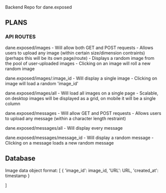 Backend Repo for dane.exposed

## PLANS

### API ROUTES

dane.exposed/images
    - Will allow both GET and POST requests
    - Allows users to upload any image (within certain size/dimension contraints) (perhaps this will be its own page/route)
    - Displays a random image from the pool of user-uploaded images
    - Clicking on an image will roll a new random image

dane.exposed/images/:image_id
    - Will display a single image
    - Clicking on image will load a random 'image_id'

dane.exposed/images/all
    - Will load all images on a single page
    - Scalable, on desktop images will be displayed as a grid, on mobile it will be a single column

dane.exposed/messages
    - Will allow GET and POST requests
    - Allows users to upload any message (within a character length restraint)
    
dane.exposed/messages/all
    - Will display every message

dane.exposed/messages/message_id
    - Will display a random message
    - Clicking on a message loads a new random message


## Database

Image data object format:
[
    {
        'image_id': image_id,
        'URL': URL,
        'created_at': timestamp
    }
    
]